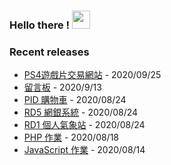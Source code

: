 ### Hello there ! <img src="https://github.com/TheDudeThatCode/TheDudeThatCode/blob/master/Assets/Hi.gif" width="29px">

### Recent releases
* [PS4遊戲片交易網站](https://github.com/iusam-chong/gameStore) - 2020/09/25
* [留言板](https://github.com/iusam-chong/MessageBroad) - 2020/9/13
* [PID 購物車](https://github.com/iusam-chong/PID-Assignment) - 2020/08/24
* [RD5 網銀系統](https://github.com/iusam-chong/RD5-Assignment) - 2020/08/24
* [RD1 個人氣象站](https://github.com/iusam-chong/RD1-Assignment) - 2020/08/24
* [PHP 作業](https://github.com/iusam-chong/Homework/tree/master/HW-0818-PHP) - 2020/08/18
* [JavaScript 作業](https://github.com/iusam-chong/Homework/tree/master/HW-0814-JS) - 2020/08/14

<!--
**iusam-chong/iusam-chong** is a ✨ _special_ ✨ repository because its `README.md` (this file) appears on your GitHub profile.

Here are some ideas to get you started:

- 🔭 I’m currently working on ...
- 🌱 I’m currently learning ...
- 👯 I’m looking to collaborate on ...
- 🤔 I’m looking for help with ...
- 💬 Ask me about ...
- 📫 How to reach me: ...
- 😄 Pronouns: ...
- ⚡ Fun fact: ...
-->
